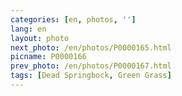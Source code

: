 ```yaml
---
categories: [en, photos, '']
lang: en
layout: photo
next_photo: /en/photos/P0000165.html
picname: P0000166
prev_photo: /en/photos/P0000167.html
tags: [Dead Springbock, Green Grass]
---
```

